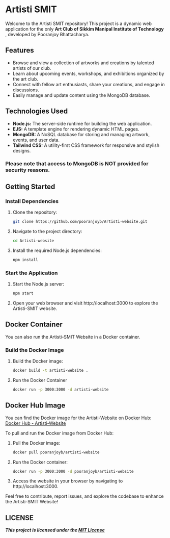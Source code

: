 # Artisti SMIT

Welcome to the Artisti SMIT repository! 
This project is a dynamic web application for the only **Art Club of Sikkim Manipal Institute of Technology** , developed by Pooranjoy Bhattacharya.

## Features

- Browse and view a collection of artworks and creations by talented artists of our club.
- Learn about upcoming events, workshops, and exhibitions organized by the art club.
- Connect with fellow art enthusiasts, share your creations, and engage in discussions.
- Easily manage and update content using the MongoDB database.

## Technologies Used

- **Node.js:** The server-side runtime for building the web application.
- **EJS:** A template engine for rendering dynamic HTML pages.
- **MongoDB:** A NoSQL database for storing and managing artwork, events, and user data.
- **Tailwind CSS:** A utility-first CSS framework for responsive and stylish designs.

### Please note that access to MongoDB is NOT provided for security reasons.

## Getting Started

### Install Dependencies

1. Clone the repository:

   ```bash
   git clone https://github.com/pooranjoyb/Artisti-website.git
2. Navigate to the project directory:

    ```bash
    cd Artisti-website
3. Install the required Node.js dependencies:
    ```bash
    npm install
### Start the Application

1. Start the Node.js server:

   ```bash
   npm start
2. Open your web browser and visit http://localhost:3000 to explore the Artisti-SMIT website.

## Docker Container

You can also run the Artisti-SMIT Website in a Docker container.

### Build the Docker Image

1. Build the Docker image:

   ```bash
   docker build -t artisti-website .
2. Run the Docker Container
    ```bash
    docker run -p 3000:3000 -d artisti-website

## Docker Hub Image

You can find the Docker image for the Artisti-Website on Docker Hub: [Docker Hub - Artisti-Website](https://hub.docker.com/r/pooranjoyb/artisti-webiste)

To pull and run the Docker image from Docker Hub:

1. Pull the Docker image:

   ```bash
   docker pull pooranjoyb/artisti-website
2. Run the Docker container:
    ```bash
    docker run -p 3000:3000 -d pooranjoyb/artisti-website
3. Access the website in your browser by navigating to http://localhost:3000.

Feel free to contribute, report issues, and explore the codebase to enhance the Artisti-SMIT Website!

## LICENSE
***This project is licensed under the [MIT License](LICENSE)***
